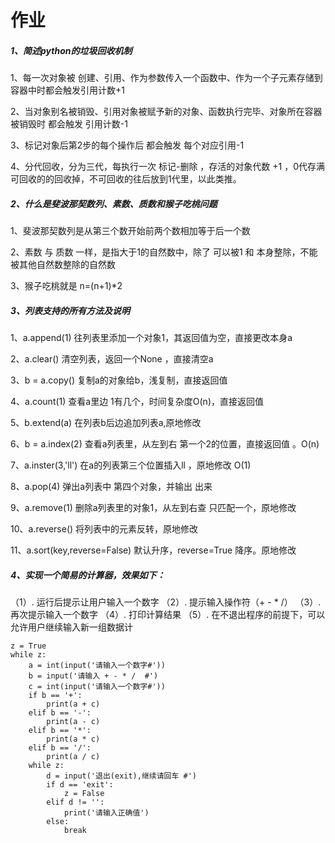 # 作业

##### 1、简述python的垃圾回收机制

1、每一次对象被 创建、引用、作为参数传入一个函数中、作为一个子元素存储到容器中时都会触发引用计数+1

2、当对象别名被销毁、引用对象被赋予新的对象、函数执行完毕、对象所在容器被销毁时 都会触发 引用计数-1

3、标记对象后第2步的每个操作后 都会触发 每个对应引用-1

4、分代回收，分为三代，每执行一次 标记-删除 ，存活的对象代数 +1 ，0代存满 可回收的的回收掉，不可回收的往后放到1代里，以此类推。

##### 2、什么是斐波那契数列、素数、质数和猴子吃桃问题

1、斐波那契数列是从第三个数开始前两个数相加等于后一个数

2、素数 与 质数 一样，是指大于1的自然数中，除了 可以被1 和 本身整除，不能被其他自然数整除的自然数

3、猴子吃桃就是 n=(n+1)*2

##### 3、列表支持的所有方法及说明

1、a.append(1) 往列表里添加一个对象1，其返回值为空，直接更改本身a

2、a.clear() 清空列表，返回一个None ，直接清空a

3、b = a.copy() 复制a的对象给b，浅复制，直接返回值

4、a.count(1) 查看a里边 1有几个，时间复杂度O(n)，直接返回值

5、b.extend(a) 在列表b后边追加列表a,原地修改

6、b = a.index(2)  查看a列表里，从左到右 第一个2的位置，直接返回值  。O(n)

7、a.inster(3,'ll') 在a的列表第三个位置插入ll ，原地修改 O(1)

8、a.pop(4)  弹出a列表中 第四个对象，并输出 出来

9、a.remove(1) 删除a列表里的对象1，从左到右查 只匹配一个，原地修改

10、a.reverse() 将列表中的元素反转，原地修改

11、a.sort(key,reverse=False)   默认升序，reverse=True 降序。原地修改

##### 4、实现一个简易的计算器，效果如下：

（1）. 运行后提示让用户输入一个数字
（2）. 提示输入操作符（+ - * /）
（3）. 再次提示输入一个数字
（4）. 打印计算结果
（5）. 在不退出程序的前提下，可以允许用户继续输入新一组数据计 

```
z = True
while z:
    a = int(input('请输入一个数字#'))
    b = input('请输入 + - * /  #')
    c = int(input('请输入一个数字#'))
    if b == '+':
        print(a + c)
    elif b == '-':
        print(a - c)
    elif b == '*':
        print(a * c)
    elif b == '/':
        print(a / c)
    while z:
        d = input('退出(exit),继续请回车 #')
        if d == 'exit':
            z = False
        elif d != '':
            print('请输入正确值')
        else:
            break
```


